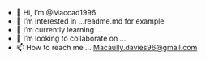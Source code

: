 - 👋 Hi, I’m @Maccad1996
- 👀 I’m interested in ...readme.md for example
- 🌱 I’m currently learning ...
- 💞️ I’m looking to collaborate on ...
- 📫 How to reach me ...
Macaully.davies96@gmail.com
<!---
Maccad1996/Maccad1996 is a ✨ special ✨ repository because its `README.md` (this file) appears on your GitHub profile.
You can click the Preview link to take a look at your changes.
--->
